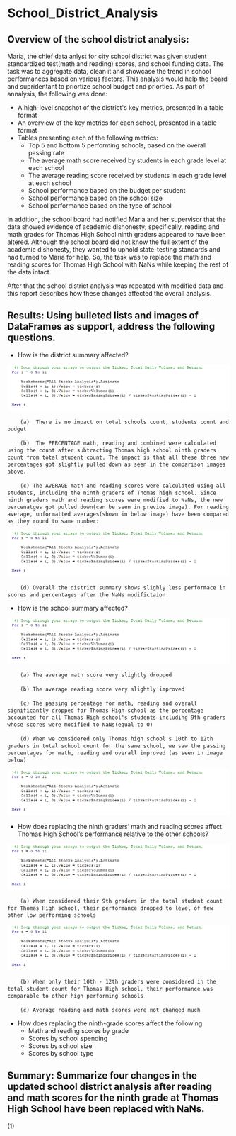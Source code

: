# School_District_Analysis

## Overview of the school district analysis:
Maria, the chief data anlyst for city school district was given student standardized test(math and reading) scores, and school funding data. The task was to aggregate data, clean it and showcase the trend in school performances based on various factors. This analysis would help the board and supridentant to priortize school budget and priorties. As part of annalysis, the following was done:

* A high-level snapshot of the district's key metrics, presented in a table format
* An overview of the key metrics for each school, presented in a table format
* Tables presenting each of the following metrics:
    *   Top 5 and bottom 5 performing schools, based on the overall passing rate
    *   The average math score received by students in each grade level at each school
    *   The average reading score received by students in each grade level at each school
    *   School performance based on the budget per student
    *   School performance based on the school size 
    *   School performance based on the type of school

In addition, the school board had notified Maria and her supervisor that the data showed evidence of academic dishonesty; specifically, reading and math grades for Thomas High School ninth graders appeared to have been altered. Although the school board did not know the full extent of the academic dishonesty, they wanted to uphold state-testing standards and had turned to Maria for help. So, the task was to replace the math and reading scores for Thomas High School with NaNs while keeping the rest of the data intact. 

After that the school district analysis was repeated with modified data and this report describes how these changes affected the overall analysis.


## Results: Using bulleted lists and images of DataFrames as support, address the following questions.

* How is the district summary affected?

![dist_summary_before_after](https://github.com/Meghajain84/stock-analysis/blob/main/Resources/refactor_code_loop_screenshot.PNG)
    
        (a)  There is no impact on total schools count, students count and budget

        (b)  The PERCENTAGE math, reading and combined were calculated using the count after subtracting Thomas high school ninth graders count from total student count. The impact is that all these three new percentages got slightly pulled down as seen in the comparison images above.

        (c) The AVERAGE math and reading scores were calculated using all students, including the ninth graders of Thomas high school. Since ninth graders math and reading scores were modified to NaNs, the new percenatges got pulled down(can be seen in previos image). For reading average, unformatted averages(shown in below image) have been compared as they round to same number: 

![dist_summary_unformat](https://github.com/Meghajain84/stock-analysis/blob/main/Resources/refactor_code_loop_screenshot.PNG)

        (d) Overall the district summary shows slighly less performace in scores and percentages after the NaNs modifictaion.

    
* How is the school summary affected?

![school_summary_inc_ninth](https://github.com/Meghajain84/stock-analysis/blob/main/Resources/refactor_code_loop_screenshot.PNG)
    
        (a) The average math score very slightly dropped

        (b) The average reading score very slightly improved

        (c) The passing percentage for math, reading and overall significantly dropped for Thomas High school as the percentage accounted for all Thomas High school's students including 9th graders whose scores were modified to NaNs(equal to 0) 

        (d) When we considered only Thomas high school's 10th to 12th graders in total school count for the same school, we saw the passing percentages for math, reading and overall improved (as seen in image below)

![ninth_graders_in_not_school_sum](https://github.com/Meghajain84/stock-analysis/blob/main/Resources/refactor_code_loop_screenshot.PNG)
    
        
* How does replacing the ninth graders’ math and reading scores affect Thomas High School’s performance relative to the other schools?

![school_sum_inc_ninth](https://github.com/Meghajain84/stock-analysis/blob/main/Resources/refactor_code_loop_screenshot.PNG)

        (a) When considered their 9th graders in the total student count for Thomas High school, their performance dropped to level of few other low performing schools

![school_sum_NOT_inc_ninth](https://github.com/Meghajain84/stock-analysis/blob/main/Resources/refactor_code_loop_screenshot.PNG)

        (b) When only their 10th - 12th graders were considered in the total student count for Thomas High school, their performance was comparable to other high performing schools

        (c) Average reading and math scores were not changed much 

* How does replacing the ninth-grade scores affect the following:
    * Math and reading scores by grade
    * Scores by school spending
    * Scores by school size
    * Scores by school type


## Summary: Summarize four changes in the updated school district analysis after reading and math scores for the ninth grade at Thomas High School have been replaced with NaNs.

(1) 